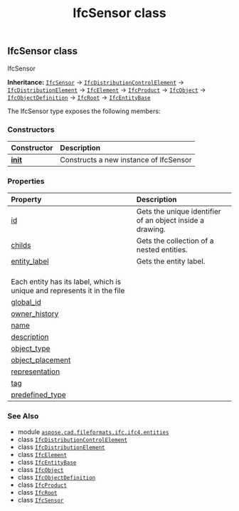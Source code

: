 ﻿---
title: IfcSensor class
second_title: Aspose.CAD for Python via .NET API References
description: 
type: docs
weight: 5910
url: /python-net/aspose.cad.fileformats.ifc.ifc4.entities/ifcsensor/
is_root: false
---

## IfcSensor class

IfcSensor



**Inheritance:** [`IfcSensor`](/cad/python-net/aspose.cad.fileformats.ifc.ifc4.entities/ifcsensor) → 
[`IfcDistributionControlElement`](/cad/python-net/aspose.cad.fileformats.ifc.ifc4.entities/ifcdistributioncontrolelement) → 
[`IfcDistributionElement`](/cad/python-net/aspose.cad.fileformats.ifc.ifc4.entities/ifcdistributionelement) → 
[`IfcElement`](/cad/python-net/aspose.cad.fileformats.ifc.ifc4.entities/ifcelement) → 
[`IfcProduct`](/cad/python-net/aspose.cad.fileformats.ifc.ifc4.entities/ifcproduct) → 
[`IfcObject`](/cad/python-net/aspose.cad.fileformats.ifc.ifc4.entities/ifcobject) → 
[`IfcObjectDefinition`](/cad/python-net/aspose.cad.fileformats.ifc.ifc4.entities/ifcobjectdefinition) → 
[`IfcRoot`](/cad/python-net/aspose.cad.fileformats.ifc.ifc4.entities/ifcroot) → 
[`IfcEntityBase`](/cad/python-net/aspose.cad.fileformats.ifc/ifcentitybase)



The IfcSensor type exposes the following members:

### Constructors
| Constructor | Description |
| :- | :- |
| [__init__](/cad/python-net/aspose.cad.fileformats.ifc.ifc4.entities/ifcsensor/__init__/#) | Constructs a new instance of IfcSensor |


### Properties
| Property | Description |
| :- | :- |
| [id](/cad/python-net/aspose.cad.fileformats.ifc.ifc4.entities/ifcsensor/id) | Gets the unique identifier of an object inside a drawing. |
| [childs](/cad/python-net/aspose.cad.fileformats.ifc.ifc4.entities/ifcsensor/childs) | Gets the collection of a nested entities. |
| [entity_label](/cad/python-net/aspose.cad.fileformats.ifc.ifc4.entities/ifcsensor/entity_label) | Gets the entity label.<br/>Each entity has its label, which is unique and represents it in the file |
| [global_id](/cad/python-net/aspose.cad.fileformats.ifc.ifc4.entities/ifcsensor/global_id) |  |
| [owner_history](/cad/python-net/aspose.cad.fileformats.ifc.ifc4.entities/ifcsensor/owner_history) |  |
| [name](/cad/python-net/aspose.cad.fileformats.ifc.ifc4.entities/ifcsensor/name) |  |
| [description](/cad/python-net/aspose.cad.fileformats.ifc.ifc4.entities/ifcsensor/description) |  |
| [object_type](/cad/python-net/aspose.cad.fileformats.ifc.ifc4.entities/ifcsensor/object_type) |  |
| [object_placement](/cad/python-net/aspose.cad.fileformats.ifc.ifc4.entities/ifcsensor/object_placement) |  |
| [representation](/cad/python-net/aspose.cad.fileformats.ifc.ifc4.entities/ifcsensor/representation) |  |
| [tag](/cad/python-net/aspose.cad.fileformats.ifc.ifc4.entities/ifcsensor/tag) |  |
| [predefined_type](/cad/python-net/aspose.cad.fileformats.ifc.ifc4.entities/ifcsensor/predefined_type) |  |



### See Also
* module [`aspose.cad.fileformats.ifc.ifc4.entities`](..)
* class [`IfcDistributionControlElement`](/cad/python-net/aspose.cad.fileformats.ifc.ifc4.entities/ifcdistributioncontrolelement)
* class [`IfcDistributionElement`](/cad/python-net/aspose.cad.fileformats.ifc.ifc4.entities/ifcdistributionelement)
* class [`IfcElement`](/cad/python-net/aspose.cad.fileformats.ifc.ifc4.entities/ifcelement)
* class [`IfcEntityBase`](/cad/python-net/aspose.cad.fileformats.ifc/ifcentitybase)
* class [`IfcObject`](/cad/python-net/aspose.cad.fileformats.ifc.ifc4.entities/ifcobject)
* class [`IfcObjectDefinition`](/cad/python-net/aspose.cad.fileformats.ifc.ifc4.entities/ifcobjectdefinition)
* class [`IfcProduct`](/cad/python-net/aspose.cad.fileformats.ifc.ifc4.entities/ifcproduct)
* class [`IfcRoot`](/cad/python-net/aspose.cad.fileformats.ifc.ifc4.entities/ifcroot)
* class [`IfcSensor`](/cad/python-net/aspose.cad.fileformats.ifc.ifc4.entities/ifcsensor)
